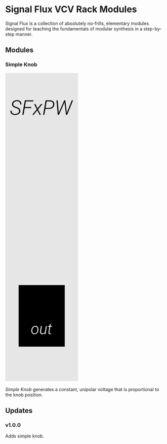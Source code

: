 # Signal Flux VCV Rack Modules

Signal Flux is a collection of absolutely no-frills, elementary modules designed for teaching the fundamentals of modular synthesis in a step-by-step manner.

## Modules

### Simple Knob

![Simple Knob](./res/SimpleKnob.svg)

*Simple Knob* generates a constant, unipolar voltage that is proportional to the knob position.

## Updates

### v1.0.0

Adds simple knob.  
